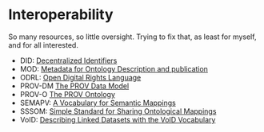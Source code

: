 # Interoperability

So many resources, so little oversight. Trying to fix that, as least for myself, and for all interested.

* DID: [Decentralized Identifiers](https://www.w3.org/TR/did-core/)
* MOD: [Metadata for Ontology Description and publication](https://www.isibang.ac.in/ns/mod/index.html)
* ODRL: [Open Digital Rights Language](https://www.w3.org/TR/odrl-model/)
* PROV-DM [The PROV Data Model](https://www.w3.org/TR/prov-dm/)
* PROV-O [The PROV Ontology](https://www.w3.org/TR/2013/REC-prov-o-20130430/)
* SEMAPV: [A Vocabulary for Semantic Mappings](https://mapping-commons.github.io/semantic-mapping-vocabulary/)
* SSSOM: [Simple Standard for Sharing Ontological Mappings](https://mapping-commons.github.io/sssom/spec/)
* VoID: [Describing Linked Datasets with the VoID Vocabulary](https://www.w3.org/TR/void/)
